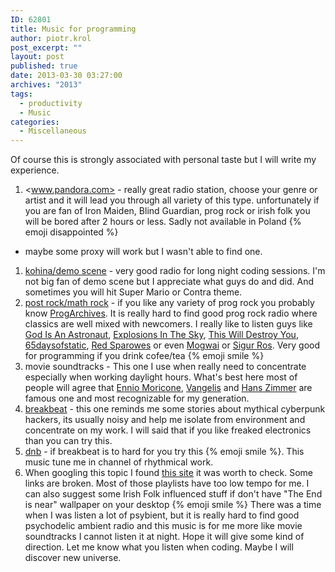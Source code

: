 ```yaml
---
ID: 62801
title: Music for programming
author: piotr.krol
post_excerpt: ""
layout: post
published: true
date: 2013-03-30 03:27:00
archives: "2013"
tags:
  - productivity
  - Music
categories:
  - Miscellaneous
---
```


Of course this is strongly associated with personal taste but I will write my
experience.

1. <www.pandora.com> - really great radio station, choose your genre or artist
   and it will lead you through all variety of this type. unfortunately if you
   are fan of Iron Maiden, Blind Guardian, prog rock or irish folk you will be
   bored after 2 hours or less. Sadly not available in Poland {% emoji
   disappointed %}

- maybe some proxy will work but I wasn't able to find one.

1. [kohina/demo scene][1] - very good radio for long night coding sessions. I'm
   not big fan of demo scene but I appreciate what guys do and did. And
   sometimes you will hit Super Mario or Contra theme.
1. [post rock/math rock][2] - if you like any variety of prog rock you probably
   know [ProgArchives][3]. It is really hard to find good prog rock radio where
   classics are well mixed with newcomers. I really like to listen guys like
   [God Is An Astronaut][2], [Explosions In The Sky][4],
   [This Will Destroy You][5], [65daysofstatic][6], [Red Sparowes][7] or even
   [Mogwai][8] or [Sigur Ros][9]. Very good for programming if you drink
   cofee/tea {% emoji smile %}
1. movie soundtracks - This one I use when really need to concentrate especially
   when working daylight hours. What's best here most of people will agree that
   [Ennio Moricone][10], [Vangelis][11] and [Hans Zimmer][12] are famous one and
   most recognizable for my generation.
1. [breakbeat][13] - this one reminds me some stories about mythical cyberpunk
   hackers, its usually noisy and help me isolate from environment and
   concentrate on my work. I will said that if you like freaked electronics than
   you can try this.
1. [dnb][14] - if breakbeat is to hard for you try this {% emoji smile %}. This
   music tune me in channel of rhythmical work.
1. When googling this topic I found [this site][15] it was worth to check. Some
   links are broken. Most of those playlists have too low tempo for me. I can
   also suggest some Irish Folk influenced stuff if don't have "The End is near"
   wallpaper on your desktop {% emoji smile %} There was a time when I was
   listen a lot of psybient, but it is really hard to find good psychodelic
   ambient radio and this music is for me more like movie soundtracks I cannot
   listen it at night. Hope it will give some kind of direction. Let me know
   what you listen when coding. Maybe I will discover new universe.

[1]: http://www.kohina.com/
[2]: http://www.progarchives.com/subgenre.asp?style=32
[3]: http://www.progarchives.com/
[4]: http://www.explosionsinthesky.com/
[5]: http://twdy.tumblr.com/
[6]: http://www.65daysofstatic.com/
[7]: https://web.archive.org/web/20120717094255/http://www.redsparowes.com/News.aspx
[8]: https://web.archive.org/web/20130716145845/http://mogwai.sandbag.uk.com/lesrevenants/
[9]: http://www.sigur-ros.co.uk/
[10]: https://www.enniomorricone.org/
[11]: http://elsew.com/
[12]: http://www.hans-zimmer.com/
[13]: http://nsbradio.co.uk/content/
[14]: http://www.shoutcast.com/Internet-Radio/drum%20and%20base
[15]: http://musicforprogramming.net/
